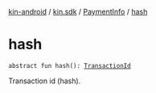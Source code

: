 [kin-android](../../index.md) / [kin.sdk](../index.md) / [PaymentInfo](index.md) / [hash](./hash.md)

# hash

`abstract fun hash(): `[`TransactionId`](../-transaction-id/index.md)

Transaction id (hash).

